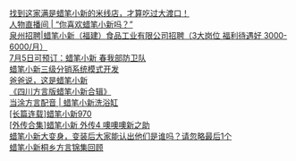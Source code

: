   
[找到这家满是蜡笔小新的米线店，才算吃过大渡口！](http://www.dianyue.me/archives/385/2wslnammcjprqra9/)  
[人物直播间 | “你喜欢蜡笔小新吗？”](http://www.dianyue.me/archives/625/x96rpff6uucd80p8/)  
[泉州招聘|蜡笔小新（福建）食品工业有限公司招聘（3大岗位 福利待遇好 3000-6000/月）](http://www.dianyue.me/archives/753/a67mizn93k6n5lp3/)  
[7月5日可预订：蜡笔小新  春我部防卫队](http://www.dianyue.me/archives/384/l8xbowfyowasdigv/)  
[蜡笔小新三级分销系统模式开发](http://www.dianyue.me/archives/847/dqorjdiaramsuvfa/)  
[爸爸说，这是蜡笔小新](http://www.dianyue.me/archives/287/9ztrkzedfhkf9v79/)  
[《四川方言版蜡笔小新合辑》](http://www.dianyue.me/archives/579/6x4cekfi1pj6vdmk/)  
[当涂方言配音 | 蜡笔小新洗浴缸](http://www.dianyue.me/archives/780/2jpajas25clflx48/)  
[[长篇连载]蜡笔小新970](http://www.dianyue.me/archives/907/1ki2kksp5lhw721j/)  
[[外传合集]蜡笔小新 外传4 噢噢噢新之助](http://www.dianyue.me/archives/899/xdpb6m0if1ki76c6/)  
[蜡笔小新大变身，变装后大家能认出他们是谁吗？请忽略最后1个](http://www.dianyue.me/archives/160/mxvk00t3x1x8mw65/)  
[蜡笔小新桐乡方言锦集回顾](http://www.dianyue.me/archives/086/xoix6ulm9wx64i5d/)